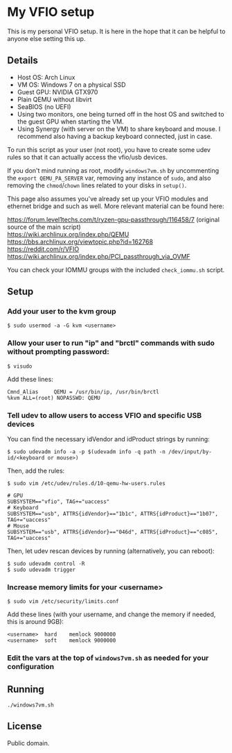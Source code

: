 # My VFIO setup

This is my personal VFIO setup. It is here in the hope that it can be
helpful to anyone else setting this up.

## Details

* Host OS: Arch Linux
* VM OS: Windows 7 on a physical SSD
* Guest GPU: NVIDIA GTX970
* Plain QEMU without libvirt
* SeaBIOS (no UEFI)
* Using two monitors, one being turned off in the host OS and switched to the guest GPU when starting the VM.
* Using Synergy (with server on the VM) to share keyboard and mouse. I recommend also having a backup keyboard connected, just in case.

To run this script as your user (not root), you have to create some udev
rules so that it can actually access the vfio/usb devices.

If you don't mind running as root, modify `windows7vm.sh` by uncommenting the `export QEMU_PA_SERVER` var, removing any instance of `sudo`, and also removing the `chmod`/`chown` lines related to your disks in `setup()`.

This page also assumes you've already set up your VFIO modules and ethernet bridge and such as well.
More relevant material can be found here:


https://forum.level1techs.com/t/ryzen-gpu-passthrough/116458/7 (original source of the main script)  
https://wiki.archlinux.org/index.php/QEMU  
https://bbs.archlinux.org/viewtopic.php?id=162768  
https://reddit.com/r/VFIO  
https://wiki.archlinux.org/index.php/PCI_passthrough_via_OVMF  

You can check your IOMMU groups with the included ```check_iommu.sh``` script.


## Setup

### Add your user to the kvm group

```
$ sudo usermod -a -G kvm <username>
```

### Allow your user to run "ip" and "brctl" commands with sudo without prompting password:

```
$ visudo
```

Add these lines:

```
Cmnd_Alias     QEMU = /usr/bin/ip, /usr/bin/brctl
%kvm ALL=(root) NOPASSWD: QEMU
```

### Tell udev to allow users to access VFIO and specific USB devices

You can find the necessary idVendor and idProduct strings by running:

```
$ sudo udevadm info -a -p $(udevadm info -q path -n /dev/input/by-id/<keyboard or mouse>)
```

Then, add the rules:

```
$ sudo vim /etc/udev/rules.d/10-qemu-hw-users.rules
```

```
# GPU
SUBSYSTEM=="vfio", TAG+="uaccess"
# Keyboard
SUBSYSTEM=="usb", ATTRS{idVendor}=="1b1c", ATTRS{idProduct}=="1b07", TAG+="uaccess"
# Mouse
SUBSYSTEM=="usb", ATTRS{idVendor}=="046d", ATTRS{idProduct}=="c085", TAG+="uaccess"
```

Then, let udev rescan devices by running (alternatively, you can reboot):

```
$ sudo udevadm control -R
$ sudo udevadm trigger
```

### Increase memory limits for your \<username\>

```
$ sudo vim /etc/security/limits.conf
```

Add these lines (with your username, and change the memory if needed, this is around 9GB):

```
<username>	hard	memlock	9000000
<username>	soft	memlock	9000000
```

### Edit the vars at the top of ```windows7vm.sh``` as needed for your configuration


## Running

```
./windows7vm.sh
```


## License

Public domain.

